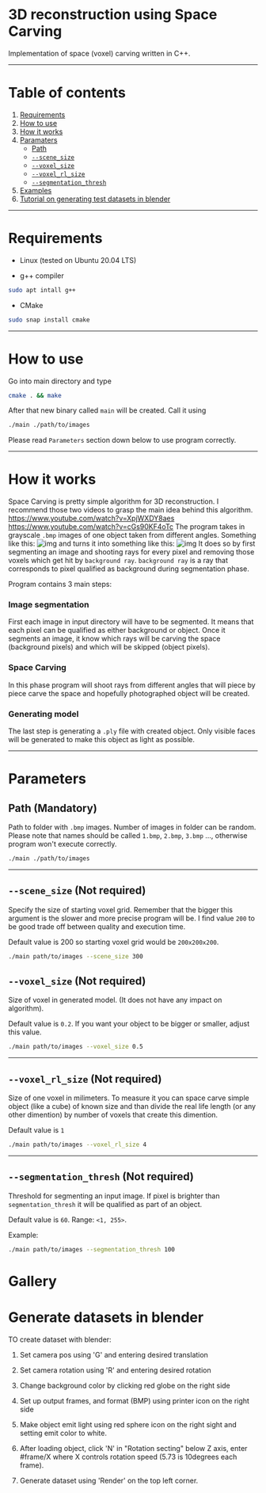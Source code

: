 
# 3D reconstruction using Space Carving

Implementation of space (voxel) carving written in C++. 

---

# Table of contents

1. [Requirements](#requirements)
2. [How to use](#how-to-use)
3. [How it works](#how-it-works)
4. [Paramaters](#parameters)
    - [Path](#path)
    - [`--scene_size`](#scene_size)
    - [`--voxel_size`](#voxel_size)
    - [`--voxel_rl_size`](#voxel_rl_size)
    - [`--segmentation_thresh`](#thresh)
5. [Examples](#examples)
6. [Tutorial on generating test datasets in blender](#blender)


---

# Requirements <a name="requirements"></a>

- Linux (tested on Ubuntu 20.04 LTS)

- g++ compiler
```bash
sudo apt intall g++
```

- CMake
```bash
sudo snap install cmake
```

---

# How to use <a name="how-to-use"></a>

Go into main directory and type
```bash
cmake . && make
```
After that new binary called `main` will be created. Call it using
```bash
./main ./path/to/images
```

Please read `Parameters` section down below to use program correctly.


---

# How it works <a name="how-it-works"></a>

Space Carving is pretty simple algorithm for 3D reconstruction. I recommend those two videos to grasp the main idea behind this algorithm.
https://www.youtube.com/watch?v=XpjWXDY8aes
https://www.youtube.com/watch?v=cGs90KF4oTc
The program takes in grayscale `.bmp` images of one object taken from different angles. Something like this:
![img](./gallery/8.png)
and turns it into something like this:
![img](./gallery/8.png)
It does so by first segmenting an image and shooting rays for every pixel and removing those voxels which get hit by `background ray`.
`background ray` is a ray that corresponds to pixel qualified as background during segmentation phase.

Program contains 3 main steps:

### Image segmentation
First each image in input directory will have to be segmented. It means that each pixel can be qualified as either background or object. Once it segments an image, it know which rays will be carving the space (background pixels) and which will be skipped (object pixels).

### Space Carving
In this phase program will shoot rays from different angles that will piece by piece carve the space and hopefully photographed object will be created.

### Generating model
The last step is generating a `.ply` file with created object. Only visible faces will be generated to make this object as light as possible.

---

# Parameters <a name="parameters"></a>

## Path (Mandatory) <a name="path"></a>

Path to folder with `.bmp` images. Number of images in folder can be random. Please note that names should be called `1.bmp`, `2.bmp`, `3.bmp` ..., otherwise program won't execute correctly.
```bash
./main ./path/to/images
```
---

## `--scene_size` (Not required) <a name="scene_size"></a>

Specify the size of starting voxel grid. Remember that the bigger this argument is the slower and more precise program will be. I find value `200` to be good trade off between quality and execution time.

Default value is 200 so starting voxel grid would be `200x200x200`.

```bash
./main path/to/images --scene_size 300
```

## `--voxel_size` (Not required) <a name="voxel_size"></a>

Size of voxel in generated model. (It does not have any impact on algorithm).

Default value is `0.2`. If you want your object to be bigger or smaller, adjust this value.

```bash
./main path/to/images --voxel_size 0.5
```
---

## `--voxel_rl_size` (Not required) <a name="voxel_rl_size"></a>

Size of one voxel in milimeters. To measure it you can space carve simple object (like a cube) of known size and than divide the real life length (or any other dimention) by number of voxels that create this dimention. 

Default value is `1`

```bash
./main path/to/images --voxel_rl_size 4
```
---

## `--segmentation_thresh` (Not required) <a name="thresh"></a>

Threshold for segmenting an input image. If pixel is brighter than `segmentation_thresh` it will be qualified as part of an object.

Default value is `60`. Range: `<1, 255>`.

Example:
```bash
./main path/to/images --segmentation_thresh 100
```

# Gallery <a name="gallery"></a>


# Generate datasets in blender <a name="blender"></a>

TO create dataset with blender:

1. Set camera pos using 'G' and entering desired translation

2. Set camera rotation using 'R' and entering desired rotation

3. Change background color by clicking red globe on the right side

4. Set up output frames, and format (BMP) using printer icon on the right side

5. Make object emit light using red sphere icon on the right sight and setting emit color to white.

6. After loading object, click 'N' in "Rotation secting" below Z axis, enter #frame/X where X controls rotation speed (5.73 is 10degrees each frame).

7. Generate dataset using 'Render' on the top left corner.
